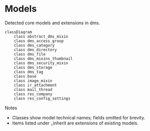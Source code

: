 # Models

Detected core models and extensions in dms.

```mermaid
classDiagram
    class abstract_dms_mixin
    class dms_access_group
    class dms_category
    class dms_directory
    class dms_file
    class dms_mixins_thumbnail
    class dms_security_mixin
    class dms_storage
    class dms_tag
    class base
    class image_mixin
    class ir_attachment
    class mail_thread
    class res_company
    class res_config_settings
```

Notes
- Classes show model technical names; fields omitted for brevity.
- Items listed under _inherit are extensions of existing models.
